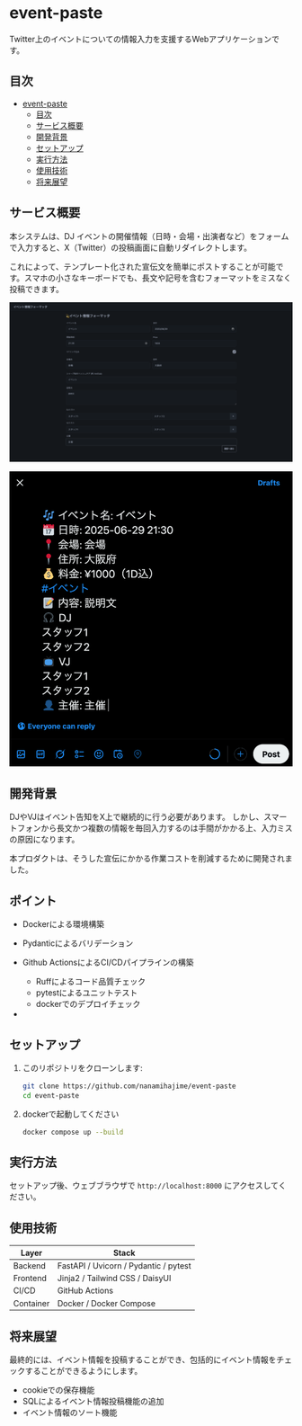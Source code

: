 # event-paste
Twitter上のイベントについての情報入力を支援するWebアプリケーションです。

## 目次
- [event-paste](#event-paste)
  - [目次](#目次)
  - [サービス概要](#サービス概要)
  - [開発背景](#開発背景)
  - [セットアップ](#セットアップ)
  - [実行方法](#実行方法)
  - [使用技術](#使用技術)
  - [将来展望](#将来展望)

## サービス概要
本システムは、DJ イベントの開催情報（日時・会場・出演者など）をフォームで入力すると、X（Twitter）の投稿画面に自動リダイレクトします。

これによって、テンプレート化された宣伝文を簡単にポストすることが可能です。スマホの小さなキーボードでも、長文や記号を含むフォーマットをミスなく投稿できます。

![フォーム画像](docs/form.png)

![ポスト画像](docs/post.png)

## 開発背景
DJやVJはイベント告知をX上で継続的に行う必要があります。
しかし、スマートフォンから長文かつ複数の情報を毎回入力するのは手間がかかる上、入力ミスの原因になります。

本プロダクトは、そうした宣伝にかかる作業コストを削減するために開発されました。

## ポイント
- Dockerによる環境構築
- Pydanticによるバリデーション
- Github ActionsによるCI/CDパイプラインの構築
  - Ruffによるコード品質チェック
  - pytestによるユニットテスト
  - dockerでのデプロイチェック

- 

## セットアップ
1. このリポジトリをクローンします:
   ```bash
   git clone https://github.com/nanamihajime/event-paste
   cd event-paste
   ```
2. dockerで起動してください
   ```bash
   docker compose up --build
   ```

## 実行方法
セットアップ後、ウェブブラウザで `http://localhost:8000` にアクセスしてください。

## 使用技術
| Layer     | Stack                           |
| --------- | ------------------------------- |
| Backend   | FastAPI / Uvicorn / Pydantic / pytest    |
| Frontend  | Jinja2 / Tailwind CSS / DaisyUI |
| CI/CD     | GitHub Actions                  |
| Container | Docker / Docker Compose         |


## 将来展望
最終的には、イベント情報を投稿することができ、包括的にイベント情報をチェックすることができるようにします。
- cookieでの保存機能
- SQLによるイベント情報投稿機能の追加
- イベント情報のソート機能
